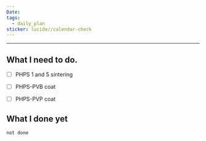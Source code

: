 ```yaml
---
Date: 
tags:
  - daily_plan
sticker: lucide//calendar-check
---
```

---
## What I need to do.

- [ ] PHPS 1 and 5 sintering
- [ ] PHPS-PVB coat
- [ ] PHPS-PVP coat



## What I done yet
```tasks
not done
```
